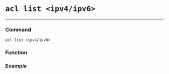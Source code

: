 # `acl list <ipv4/ipv6>`

---

### Command
`acl list <ipv4/ipv6>`

### Function



### Example
```

```